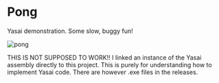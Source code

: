 # Pong
Yasai demonstration. Some slow, buggy fun!

![pong](https://github.com/peipacut/Pong/blob/master/pong.png)

THIS IS NOT SUPPOSED TO WORK!! I linked an instance of the Yasai assembly directly to this project. This is purely for understanding how to implement Yasai code. 
There are however .exe files in the releases.

